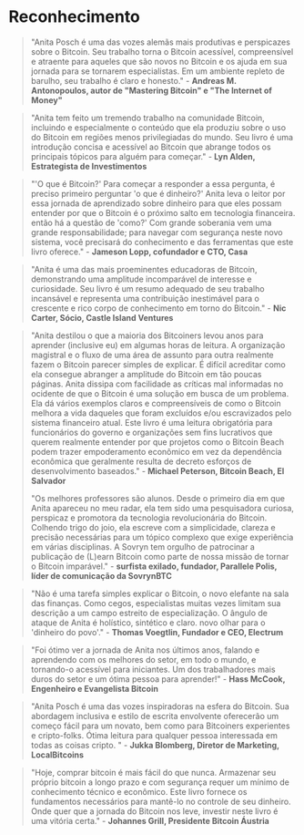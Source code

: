 # Reconhecimento

> "Anita Posch é uma das vozes alemãs mais produtivas e perspicazes sobre o Bitcoin. Seu trabalho torna o Bitcoin acessível, compreensível e atraente para aqueles que são novos no Bitcoin e os ajuda em sua jornada para se tornarem especialistas. Em um ambiente repleto de barulho, seu trabalho é claro e honesto." - **Andreas M. Antonopoulos, autor de "Mastering Bitcoin" e "The Internet of Money"**

> "Anita tem feito um tremendo trabalho na comunidade Bitcoin, incluindo e especialmente o conteúdo que ela produziu sobre o uso do Bitcoin em regiões menos privilegiadas do mundo. Seu livro é uma introdução concisa e acessível ao Bitcoin que abrange todos os principais tópicos para alguém para começar." - **Lyn Alden, Estrategista de Investimentos**

> "'O que é Bitcoin?' Para começar a responder a essa pergunta, é preciso primeiro perguntar 'o que é dinheiro?' Anita leva o leitor por essa jornada de aprendizado sobre dinheiro para que eles possam entender por que o Bitcoin é o próximo salto em tecnologia financeira. então há a questão de 'como?' Com grande soberania vem uma grande responsabilidade; para navegar com segurança neste novo sistema, você precisará do conhecimento e das ferramentas que este livro oferece." - **Jameson Lopp, cofundador e CTO, Casa**

> "Anita é uma das mais proeminentes educadoras de Bitcoin, demonstrando uma amplitude incomparável de interesse e curiosidade. Seu livro é um resumo adequado de seu trabalho incansável e representa uma contribuição inestimável para o crescente e rico corpo de conhecimento em torno do Bitcoin." - **Nic Carter, Sócio, Castle Island Ventures**

> "Anita destilou o que a maioria dos Bitcoiners levou anos para aprender (inclusive eu) em algumas horas de leitura. A organização magistral e o fluxo de uma área de assunto para outra realmente fazem o Bitcoin parecer simples de explicar. É difícil acreditar como ela consegue abranger a amplitude do Bitcoin em tão poucas páginas. Anita dissipa com facilidade as críticas mal informadas no ocidente de que o Bitcoin é uma solução em busca de um problema. Ela dá vários exemplos claros e compreensíveis de como o Bitcoin melhora a vida daqueles que foram excluídos e/ou escravizados pelo sistema financeiro atual. Este livro é uma leitura obrigatória para funcionários do governo e organizações sem fins lucrativos que querem realmente entender por que projetos como o Bitcoin Beach podem trazer empoderamento econômico em vez da dependência econômica que geralmente resulta de decreto esforços de desenvolvimento baseados." - **Michael Peterson, Bitcoin Beach, El Salvador**
> 
> "Os melhores professores são alunos. Desde o primeiro dia em que Anita apareceu no meu radar, ela tem sido uma pesquisadora curiosa, perspicaz e promotora da tecnologia revolucionária do Bitcoin. Colhendo trigo do joio, ela escreve com a simplicidade, clareza e precisão necessárias para um tópico complexo que exige experiência em várias disciplinas. A Sovryn tem orgulho de patrocinar a publicação de (L)earn Bitcoin como parte de nossa missão de tornar o Bitcoin imparável." - **surfista exilado, fundador, Parallele Polis, líder de comunicação da SovrynBTC**

> "Não é uma tarefa simples explicar o Bitcoin, o novo elefante na sala das finanças. Como cegos, especialistas muitas vezes limitam sua descrição a um campo estreito de especialização. O ângulo de ataque de Anita é holístico, sintético e claro. novo olhar para o 'dinheiro do povo'." - **Thomas Voegtlin, Fundador e CEO, Electrum**

> "Foi ótimo ver a jornada de Anita nos últimos anos, falando e aprendendo com os melhores do setor, em todo o mundo, e tornando-o acessível para iniciantes. Um dos trabalhadores mais duros do setor e um ótima pessoa para aprender!" - **Hass McCook, Engenheiro e Evangelista Bitcoin**

> "Anita Posch é uma das vozes inspiradoras na esfera do Bitcoin. Sua abordagem inclusiva e estilo de escrita envolvente oferecerão um começo fácil para um novato, bem como para Bitcoiners experientes e cripto-folks. Ótima leitura para qualquer pessoa interessada em todas as coisas cripto. " - **Jukka Blomberg, Diretor de Marketing, LocalBitcoins**

> "Hoje, comprar bitcoin é mais fácil do que nunca. Armazenar seu próprio bitcoin a longo prazo e com segurança requer um mínimo de conhecimento técnico e econômico. Este livro fornece os fundamentos necessários para mantê-lo no controle de seu dinheiro. Onde quer que a jornada do Bitcoin nos leve, investir neste livro é uma vitória certa." - **Johannes Grill, Presidente Bitcoin Áustria**


